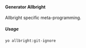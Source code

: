 #### Generator Allbright

Allbright specific meta-programming.

##### Usage
```bash
yo allbright:git-ignore
```
